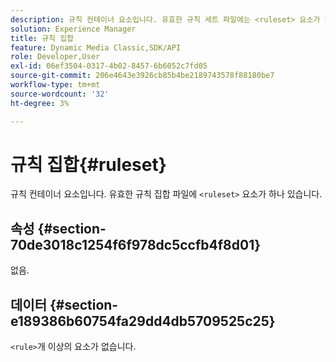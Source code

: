 ```yaml
---
description: 규칙 컨테이너 요소입니다. 유효한 규칙 세트 파일에는 <ruleset> 요소가 하나 포함되어 있습니다.
solution: Experience Manager
title: 규칙 집합
feature: Dynamic Media Classic,SDK/API
role: Developer,User
exl-id: 06ef3504-0317-4b02-8457-6b6052c7fd05
source-git-commit: 206e4643e3926cb85b4be2189743578f88180be7
workflow-type: tm+mt
source-wordcount: '32'
ht-degree: 3%

---
```


# 규칙 집합{#ruleset}

규칙 컨테이너 요소입니다. 유효한 규칙 집합 파일에 `<ruleset>` 요소가 하나 있습니다.

## 속성 {#section-70de3018c1254f6f978dc5ccfb4f8d01}

없음.

## 데이터 {#section-e189386b60754fa29dd4db5709525c25}

`<rule>`개 이상의 요소가 없습니다.
